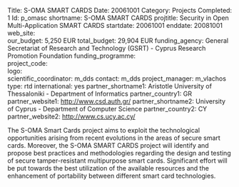 Title: S-OMA SMART CARDS
Date:  20061001
Category: Projects
Completed: 1
Id: p_omasc
shortname: S-OMA SMART CARDS
projtitle: Security in Open Multi-Application SMART CARDS
startdate: 20061001
enddate: 20081001
web_site:  
our_budget: 5,250 EUR
total_budget: 29,904 EUR
funding_agency: General Secretariat of Research and Technology (GSRT) - Cyprus Research Promotion Foundation
funding_programme:  
project_code:  
logo:   
scientific_coordinator: m_dds
contact: m_dds
project_manager: m_vlachos
type: rtd
international: yes
partner_shortname1: Aristotle University of Thessaloniki - Department of Informatics
partner_country1: GR
partner_website1: http://www.csd.auth.gr/
partner_shortname2: University of Cyprus - Department of Computer Science
partner_country2: CY
partner_website2: http://www.cs.ucy.ac.cy/

The S-OMA Smart Cards project aims to exploit the technological
opportunities arising from recent evolutions in the areas of secure
smart cards. Moreover, the S-OMA SMART CARDS project will identify and
propose best practices and methodologies regarding the design and
testing of secure tamper-resistant multipurpose smart cards. Significant
effort will be put towards the best utilization of the available
resources and the enhancement of portability between different smart
card technologies.
